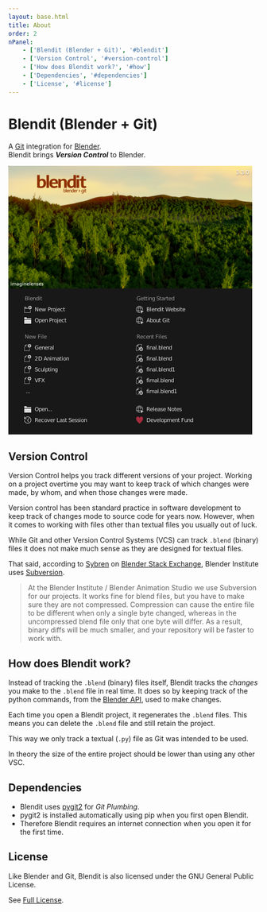 ```yaml
---
layout: base.html
title: About
order: 2
nPanel: 
    - ['Blendit (Blender + Git)', '#blendit']
    - ['Version Control', '#version-control']
    - ['How does Blendit work?', '#how']
    - ['Dependencies', '#dependencies']
    - ['License', '#license']
---
```


<h1 id="blendit">Blendit (Blender + Git)</h1>

A [Git](https://git-scm.com/) integration for [Blender](https://www.blender.org/).<br />
Blendit brings ***Version Control*** to Blender.

<img class="img-fluid rounded shadow-lg" src="../assets/splashScreen.png" alt="Blendit Splash Screen"><br />

<h2 id="version-control">Version Control</h2>

Version Control helps you track different versions of your project. Working on a project overtime you may want to keep track of which changes were made, by whom, and when those changes were made.

Version control has been standard practice in software development to keep track of changes mode to source code for years now. However, when it comes to working with files other than textual files you usually out of luck.

While Git and other Version Control Systems (VCS) can track `.blend` (binary) files it does not make much sense as they are designed for textual files.

That said, according to [Sybren](https://github.com/sybrenstuvel/) on [Blender Stack Exchange](https://blender.stackexchange.com/a/108186/154740), Blender Institute uses [Subversion](https://subversion.apache.org/).
> At the Blender Institute / Blender Animation Studio we use Subversion for our projects. It works fine for blend files, but you have to make sure they are not compressed. Compression can cause the entire file to be different when only a single byte changed, whereas in the uncompressed blend file only that one byte will differ. As a result, binary diffs will be much smaller, and your repository will be faster to work with.

<h2 id="how">How does Blendit work?</h2>

Instead of tracking the `.blend` (binary) files itself, Blendit tracks the *changes* you make to the `.blend` file in real time. It does so by keeping track of the python commands, from the [Blender API](https://docs.blender.org/api/current/index.html), used to make changes.

Each time you open a Blendit project, it regenerates the `.blend` files. This means you can delete the `.blend` file and still retain the project.

This way we only track a textual (`.py`) file as Git was intended to be used. 

In theory the size of the entire project should be lower than using any other VSC.

<h2 id="dependencies">Dependencies</h2>

- Blendit uses [pygit2](https://github.com/libgit2/pygit2) for *Git Plumbing*.
- pygit2 is installed automatically using pip when you first open Blendit. 
- Therefore Blendit requires an internet connection when you open it for the first time.

<h2 id="license">License</h2>

Like Blender and Git, Blendit is also licensed under the GNU General Public License. 

See [Full License](https://github.com/imaginelenses/blendit/blob/main/LICENSE).
